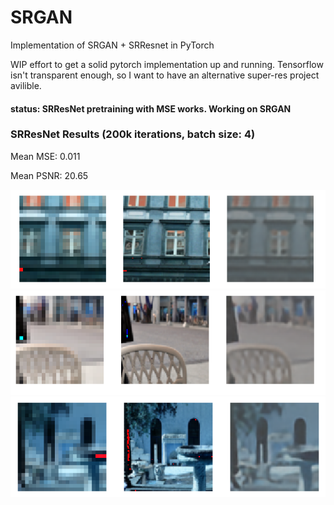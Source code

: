 # SRGAN
Implementation of SRGAN + SRResnet in PyTorch

WIP effort to get a solid pytorch implementation up and running. Tensorflow isn't transparent enough, so I want to have an 
alternative super-res project avilible. 


#### status: SRResNet pretraining with MSE works. Working on SRGAN


### SRResNet Results (200k iterations, batch size: 4)

Mean MSE: 0.011

Mean PSNR: 20.65

![plot1](results/srresnet/plot1.png)
![plot2](results/srresnet/plot2.png)
![plot3](results/srresnet/plot3.png)

